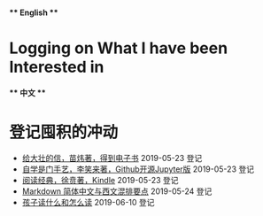 <!-- tabs:start -->

#### ** English **

# Logging on What I have been Interested in

#### ** 中文 **

# 登记囤积的冲动

<!-- tabs:end -->

- [给大壮的信，苗炜著，得到电子书](./_posts/letters-to-da-zhuang-01.md "Chinese version") 2019-05-23 登记
- [自学是门手艺，李笑来著，Github开源Jupyter版](./_posts/the-craft-of-selfteaching-01.md "Chinese version") 2019-05-23 登记
- [阅读经典，徐贲著，Kindle](./_posts/read_classical-01.md "Chinese version") 2019-05-23 登记
- [Markdown 简体中文与西文混排要点](./_posts/markdown-writing-with-mixed-cn-en.md) 2019-05-24 登记
- [孩子读什么和怎么读](./_posts/what-to-read-and-how-to-read-duku-six-01.md "Chinese version") 2019-06-10 登记
